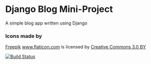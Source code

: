 # Django Blog Mini-Project

A simple blog app written using Django

### Icons made by

[Freepik]("https://www.freepik.com/") www.flaticon.com is licensed by [Creative Commons 3.0 BY]("http://creativecommons.org/licenses/by/3.0/")

[![Build Status](https://travis-ci.org/ddeveloper72/Django-Blog.svg?branch=master)](https://travis-ci.org/ddeveloper72/Django-Blog)